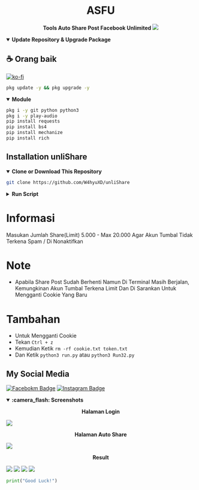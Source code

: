 <h1 align='center'> ASFU</h1>
  <p align='center'><strong><italic> Tools Auto Share Post Facebook Unlimited </italic></strong></p1>
  
  <img src="/image/unliShare.png" />
<details open>
  <summary><strong>Update Repository & Upgrade Package</strong></summary>
  
## ☕ Orang baik

[![ko-fi](https://ko-fi.com/img/githubbutton_sm.svg)](https://ko-fi.com/wahyuww567)

```bash
pkg update -y && pkg upgrade -y
```
</details>
<details open>
  <summary><strong>Module</strong></summary>
  
  ```bash
  pkg i -y git python python3
  pkg i -y play-audio
  pip install requests
  pip install bs4
  pip install mechanize
  pip install rich
  ```
</details>

## Installation unliShare

  <details open>
  <summary><strong>Clone or Download This Repository</strong></summary>

```bash
git clone https://github.com/W4hyuXD/unliShare
```
  </details>
  <details>
  <summary><strong>Run Script</strong></summary>

- Masuk Ke Folder

```bash
cd FaceBF
```
- Update Repository
```bash
git pull
```
- Masuk Menu Tools
```bash
python3 run.py
```
- Untuk `32 Bit`  
```bash
python3 Run32.py
```

</details>
  

<h1>Informasi</h1>
<p> Masukan Jumlah Share(Limit) 5.000 - Max 20.000 Agar Akun Tumbal Tidak Terkena Spam / Di Nonaktifkan</p>

<h1>Note</h1>
 
- Apabila Share Post Sudah Berhenti Namun Di Terminal Masih Berjalan, Kemungkinan Akun Tumbal Terkena Limit Dan Di Sarankan Untuk Mengganti Cookie Yang Baru
# Tambahan
- Untuk Mengganti Cookie
- Tekan `Ctrl + z`
- Kemudian Ketik `rm -rf cookie.txt token.txt`
- Dan Ketik `python3 run.py` atau `python3 Run32.py`

## My Social Media
[![Facebokm Badge](https://img.shields.io/badge/-WahyuXD-blue?style=flat&logo=Facebook&.logoColor=blue&link=https://www.facebook.com/whyu.404/)](https://www.facebook.com/whyu.404)
[![Instagram Badge](https://img.shields.io/badge/-why.404__-f01397?style=flat&logo=Instagram&logoColor=white&link=https://www.instagram.com/why.404__/)](https://www.instagram.com/why.404_)

  <details open>
  <summary><strong>:camera_flash: Screenshots</strong></summary>
  
   <p align="center"><b>Halaman Login</b></p>
   <img src="/image/Login.png">
   
   <p align="center"><b>Halaman Auto Share</b></p>
   <img src="/image/share.png">

   <p align="center"><b>Result</b></p>
   <img src="/image/result.png">
   <img src="/image/result1.png">
   <img src="/image/result2.png">
   <img src="/image/result3.png">
   </details>

```python
print("Good Luck!")
```
